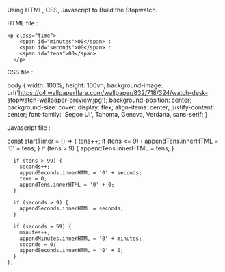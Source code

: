 Using HTML, CSS, Javascript to Build the Stopwatch.

HTML file :

    <p class="time">
        <span id="minutes">00</span> :
        <span id="seconds">00</span> :
        <span id="tens">00</span>
      </p>


CSS file :

body {
    width: 100%;
    height: 100vh;
    background-image: url('https://c4.wallpaperflare.com/wallpaper/832/718/324/watch-desk-stopwatch-wallpaper-preview.jpg');
    background-position: center;
    background-size: cover;
    display: flex;
    align-items: center;
    justify-content: center;
    font-family: 'Segoe UI', Tahoma, Geneva, Verdana, sans-serif;
  }


  Javascript file :

const startTimer = () => {
      tens++;
      if (tens <= 9) {
        appendTens.innerHTML = '0' + tens;
      }
      if (tens > 9) {
        appendTens.innerHTML = tens;
      }

      if (tens > 99) {
        seconds++;
        appendSeconds.innerHTML = '0' + seconds;
        tens = 0;
        appendTens.innerHTML = '0' + 0;
      }

      if (seconds > 9) {
        appendSeconds.innerHTML = seconds;
      }

      if (seconds > 59) {
        minutes++;
        appendMinutes.innerHTML = '0' + minutes;
        seconds = 0;
        appendSeconds.innerHTML = '0' + 0;
      }
    };

